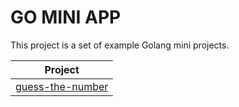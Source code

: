 # GO MINI APP

This project is a set of example Golang mini projects.

| Project           |
|-------------------|
| [guess-the-number](!./guess-the-number)  |
